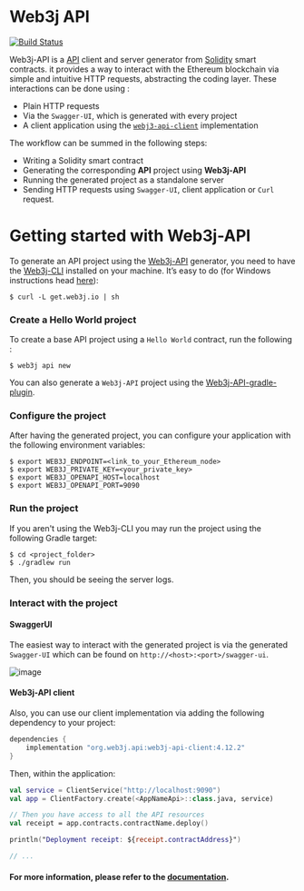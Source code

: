 Web3j API
==============

[![Build Status](https://travis-ci.org/web3j/web3j-api.svg?branch=master)](https://travis-ci.org/web3j/web3j-api)

Web3j-API is a [API](https://swagger.io/specification/) client and server generator from 
[Solidity](https://solidity.readthedocs.io/) smart contracts. it provides a way to interact with the Ethereum blockchain via simple and intuitive 
HTTP requests, abstracting the coding layer. These interactions can be done using :
- Plain HTTP requests
- Via the `Swagger-UI`, which is generated with every project
- A client application using the [`webj3-api-client`](/client) implementation

The workflow can be summed in the following steps:
- Writing a Solidity smart contract
- Generating the corresponding **API** project using **Web3j-API**
- Running the generated project as a standalone server
- Sending HTTP requests using `Swagger-UI`, client application or `Curl` request.

# Getting started with Web3j-API
To generate an API project using the [Web3j-API](https://github.com/hyperledger/web3j-api) generator, 
you need to have the [Web3j-CLI](https://docs.web3j.io/latest/command_line_tools/) installed on your machine. 
It’s easy to do (for Windows instructions head [here](https://github.com/hyperledger/web3j-cli/)):
	
```ssh
$ curl -L get.web3j.io | sh
```

### Create a Hello World project
To create a base API project using a `Hello World` contract, run the following :

```ssh
$ web3j api new
```

You can also generate a `Web3j-API` project using the [Web3j-API-gradle-plugin](https://github.com/web3j/web3j-api-gradle-plugin).

### Configure the project
After having the generated project, you can configure your application with the following environment variables:

```ssh
$ export WEB3J_ENDPOINT=<link_to_your_Ethereum_node>
$ export WEB3J_PRIVATE_KEY=<your_private_key>
$ export WEB3J_OPENAPI_HOST=localhost
$ export WEB3J_OPENAPI_PORT=9090
```

### Run the project
If you aren't using the Web3j-CLI you may run the project using the following Gradle target:

```ssh
$ cd <project_folder>
$ ./gradlew run
```

Then, you should be seeing the server logs.

### Interact with the project

#### SwaggerUI
The easiest way to interact with the generated project is via the generated `Swagger-UI` which can be found on `http://<host>:<port>/swagger-ui`.

![image](https://github.com/web3j/web3j-docs/blob/master/docs/img/Web3j-API/SwaggerUI_1.png)

#### Web3j-API client
Also, you can use our client implementation via adding the following dependency to your project:
```groovy
dependencies {
    implementation "org.web3j.api:web3j-api-client:4.12.2"
}
```

Then, within the application:

```kotlin
val service = ClientService("http://localhost:9090")
val app = ClientFactory.create(<AppNameApi>::class.java, service)

// Then you have access to all the API resources
val receipt = app.contracts.contractName.deploy()

println("Deployment receipt: ${receipt.contractAddress}")

// ...
```

#### **For more information**, please refer to the [documentation](https://docs.web3j.io/web3j_api).
